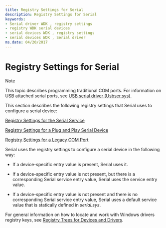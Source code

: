 ```yaml
---
title: Registry Settings for Serial
description: Registry Settings for Serial
keywords:
- Serial driver WDK , registry settings
- registry WDK serial devices
- serial devices WDK , registry settings
- serial devices WDK , Serial driver
ms.date: 04/20/2017
---
```


# Registry Settings for Serial

> [!NOTE]
> This topic describes programming traditional COM ports. For information on USB attached serial ports, see [USB serial driver (Usbser.sys)](../usbcon/usb-driver-installation-based-on-compatible-ids.md).

This section describes the following registry settings that Serial uses to configure a serial device:

[Registry Settings for the Serial Service](registry-settings-for-the-serial-service.md)

[Registry Settings for a Plug and Play Serial Device](registry-settings-for-a-plug-and-play-serial-device.md)

[Registry Settings for a Legacy COM Port](registry-settings-for-a-legacy-com-port.md)

Serial uses the registry settings to configure a serial device in the following way:

- If a device-specific entry value is present, Serial uses it.

- If a device-specific entry value is not present, but there is a corresponding Serial service entry value, Serial uses the service entry value.

- If a device-specific entry value is not present and there is no corresponding Serial service entry value, Serial uses a default service value that is statically defined in *serial.sys*.

For general information on how to locate and work with Windows drivers registry keys, see [Registry Trees for Devices and Drivers](../install/overview-of-registry-trees-and-keys.md).
